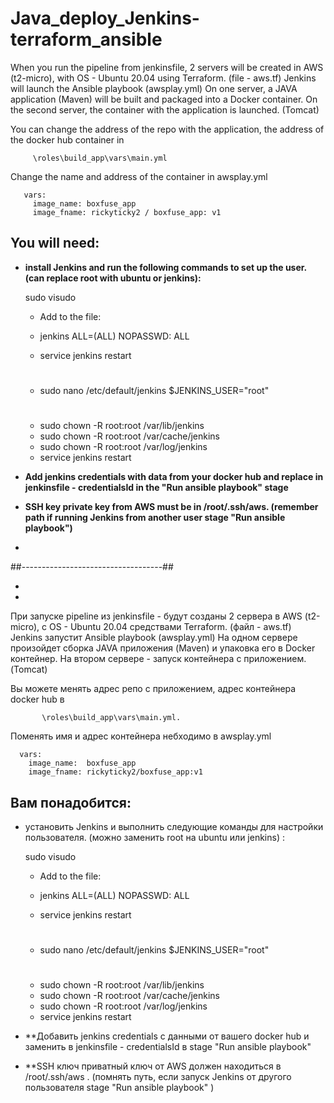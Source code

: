 # Java_deploy_Jenkins-terraform_ansible

When you run the pipeline from jenkinsfile, 2 servers will be created in AWS (t2-micro), with OS - Ubuntu 20.04 using Terraform. (file - aws.tf)
Jenkins will launch the Ansible playbook (awsplay.yml)
On one server, a JAVA application (Maven) will be built and packaged into a Docker container.
On the second server, the container with the application is launched. (Tomcat)


You can change the address of the repo with the application, the address of the docker hub container in 
         
         \roles\build_app\vars\main.yml 
         
Change the name and address of the container in awsplay.yml
       
       vars:
         image_name: boxfuse_app
         image_fname: rickyticky2 / boxfuse_app: v1


## You will need:
- **install Jenkins and run the following commands to set up the user. (can replace root with ubuntu or jenkins):**


     sudo visudo
     - Add to the file:
      
     - jenkins ALL=(ALL) NOPASSWD: ALL
     - service jenkins restart
    #
     - sudo nano /etc/default/jenkins
    $JENKINS_USER="root"
    #
     - sudo chown -R root:root /var/lib/jenkins
     - sudo chown -R root:root /var/cache/jenkins
     - sudo chown -R root:root /var/log/jenkins
     - service jenkins restart 
    
    

- **Add jenkins credentials with data from your docker hub and replace in jenkinsfile - credentialsId in the "Run ansible playbook" stage**

- **SSH key private key from AWS must be in /root/.ssh/aws. (remember path if running Jenkins from another user stage "Run ansible playbook")**
- 


##-----------------------------------##


-
-

При запуске pipeline из jenkinsfile - будут созданы 2 сервера в AWS (t2-micro), c OS - Ubuntu 20.04 средствами Terraform. (файл - aws.tf)
Jenkins запустит Ansible playbook (awsplay.yml)
На одном сервере произойдет сборка JAVA приложения (Maven) и упаковка его в Docker контейнер. 
На втором сервере - запуск контейнера с приложением. (Tomcat)

Вы можете менять адрес репо с приложением, адрес контейнера docker hub в 


           \roles\build_app\vars\main.yml.


Поменять имя и адрес контейнера небходимо в awsplay.yml


      vars:
        image_name:  boxfuse_app
        image_fname: rickyticky2/boxfuse_app:v1



## Вам понадобится: 
  - установить Jenkins и выполнить следующие команды для настройки пользователя. (можно заменить root на ubuntu или jenkins) : 
  
  
     sudo visudo
     - Add to the file:
      
     - jenkins ALL=(ALL) NOPASSWD: ALL
     - service jenkins restart
    #
     - sudo nano /etc/default/jenkins
    $JENKINS_USER="root"
    #
     - sudo chown -R root:root /var/lib/jenkins
     - sudo chown -R root:root /var/cache/jenkins
     - sudo chown -R root:root /var/log/jenkins
     - service jenkins restart 
    
    

- **Добавить jenkins credentials с данными от вашего docker hub и заменить в jenkinsfile - credentialsId в stage "Run ansible playbook"

- **SSH ключ приватный ключ от AWS должен находиться в /root/.ssh/aws . (помнять путь, если запуск Jenkins от другого пользователя stage "Run ansible playbook" )
